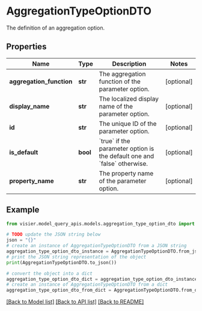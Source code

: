 # AggregationTypeOptionDTO

The definition of an aggregation option.

## Properties

Name | Type | Description | Notes
------------ | ------------- | ------------- | -------------
**aggregation_function** | **str** | The aggregation function of the parameter option. | [optional] 
**display_name** | **str** | The localized display name of the parameter option. | [optional] 
**id** | **str** | The unique ID of the parameter option. | [optional] 
**is_default** | **bool** | &#x60;true&#x60; if the parameter option is the default one and &#x60;false&#x60; otherwise. | [optional] 
**property_name** | **str** | The property name of the parameter option. | [optional] 

## Example

```python
from visier.model_query_apis.models.aggregation_type_option_dto import AggregationTypeOptionDTO

# TODO update the JSON string below
json = "{}"
# create an instance of AggregationTypeOptionDTO from a JSON string
aggregation_type_option_dto_instance = AggregationTypeOptionDTO.from_json(json)
# print the JSON string representation of the object
print(AggregationTypeOptionDTO.to_json())

# convert the object into a dict
aggregation_type_option_dto_dict = aggregation_type_option_dto_instance.to_dict()
# create an instance of AggregationTypeOptionDTO from a dict
aggregation_type_option_dto_from_dict = AggregationTypeOptionDTO.from_dict(aggregation_type_option_dto_dict)
```
[[Back to Model list]](../README.md#documentation-for-models) [[Back to API list]](../README.md#documentation-for-api-endpoints) [[Back to README]](../README.md)


